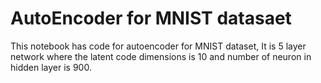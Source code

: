 # AutoEncoder for MNIST datasaet

This notebook has code for autoencoder for MNIST dataset, It is 5 layer network where the latent code dimensions is 10 and number of neuron in hidden layer is 900.